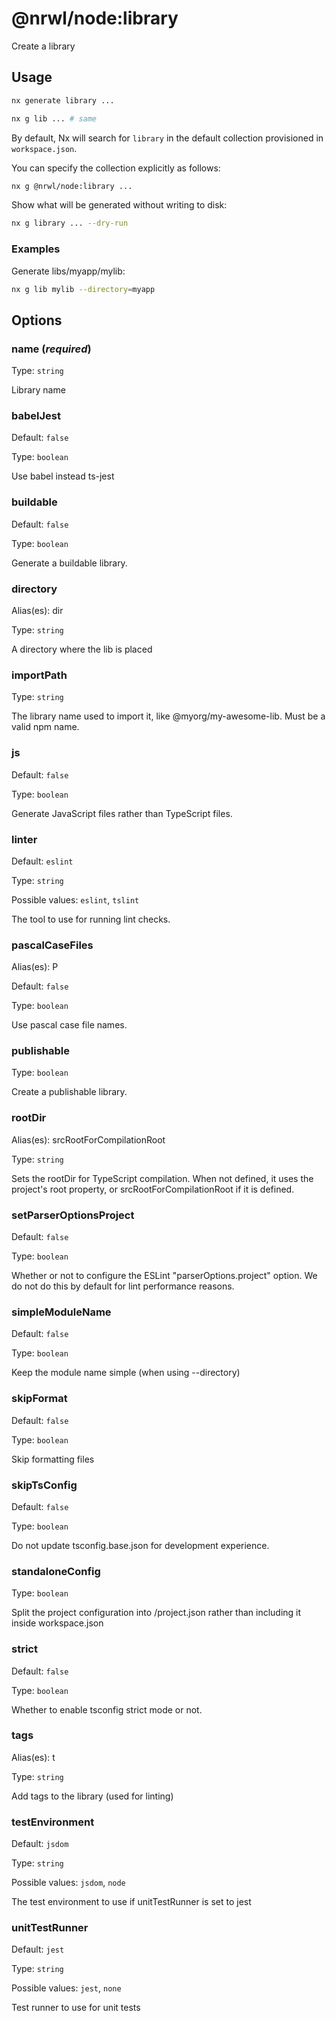 # @nrwl/node:library

Create a library

## Usage

```bash
nx generate library ...
```

```bash
nx g lib ... # same
```

By default, Nx will search for `library` in the default collection provisioned in `workspace.json`.

You can specify the collection explicitly as follows:

```bash
nx g @nrwl/node:library ...
```

Show what will be generated without writing to disk:

```bash
nx g library ... --dry-run
```

### Examples

Generate libs/myapp/mylib:

```bash
nx g lib mylib --directory=myapp
```

## Options

### name (_**required**_)

Type: `string`

Library name

### babelJest

Default: `false`

Type: `boolean`

Use babel instead ts-jest

### buildable

Default: `false`

Type: `boolean`

Generate a buildable library.

### directory

Alias(es): dir

Type: `string`

A directory where the lib is placed

### importPath

Type: `string`

The library name used to import it, like @myorg/my-awesome-lib. Must be a valid npm name.

### js

Default: `false`

Type: `boolean`

Generate JavaScript files rather than TypeScript files.

### linter

Default: `eslint`

Type: `string`

Possible values: `eslint`, `tslint`

The tool to use for running lint checks.

### pascalCaseFiles

Alias(es): P

Default: `false`

Type: `boolean`

Use pascal case file names.

### publishable

Type: `boolean`

Create a publishable library.

### rootDir

Alias(es): srcRootForCompilationRoot

Type: `string`

Sets the rootDir for TypeScript compilation. When not defined, it uses the project's root property, or srcRootForCompilationRoot if it is defined.

### setParserOptionsProject

Default: `false`

Type: `boolean`

Whether or not to configure the ESLint "parserOptions.project" option. We do not do this by default for lint performance reasons.

### simpleModuleName

Default: `false`

Type: `boolean`

Keep the module name simple (when using --directory)

### skipFormat

Default: `false`

Type: `boolean`

Skip formatting files

### skipTsConfig

Default: `false`

Type: `boolean`

Do not update tsconfig.base.json for development experience.

### standaloneConfig

Type: `boolean`

Split the project configuration into <projectRoot>/project.json rather than including it inside workspace.json

### strict

Default: `false`

Type: `boolean`

Whether to enable tsconfig strict mode or not.

### tags

Alias(es): t

Type: `string`

Add tags to the library (used for linting)

### testEnvironment

Default: `jsdom`

Type: `string`

Possible values: `jsdom`, `node`

The test environment to use if unitTestRunner is set to jest

### unitTestRunner

Default: `jest`

Type: `string`

Possible values: `jest`, `none`

Test runner to use for unit tests
